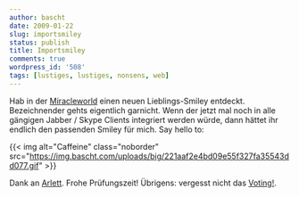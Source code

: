 ```yaml
---
author: bascht
date: 2009-01-22
slug: importsmiley
status: publish
title: Importsmiley
comments: true
wordpress_id: '508'
tags: [lustiges, lustiges, nonsens, web]
---
```


Hab in der [Miracleworld](http://blog.miracleworld.de/) einen neuen
Lieblings-Smiley entdeckt. Bezeichnender gehts eigentlich garnicht.
Wenn der jetzt mal noch in alle gängigen Jabber / Skype Clients
integriert werden würde, dann hättet ihr endlich den passenden
Smiley für mich. Say hello to:

{{< img alt="Caffeine" class="noborder"
src="https://img.bascht.com/uploads/big/221aaf2e4bd09e55f327fa35543dd077.gif" >}}

Dank an
[Arlett](http://www.blog.miracleworld.de/index.php/2009/01/20/ablenkung-vom-pauken/#comments).
Frohe Prüfungszeit! Übrigens: vergesst nicht das
[Voting!](http://www.bascht.com/2009/01/10/moge-der-bessere-gewinnen).

